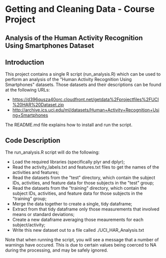 # Getting and Cleaning Data - Course Project

## Analysis of the Human Activity Recognition Using Smartphones Dataset

## Introduction
This project contains a single R script (run_analysis.R) which can be used to perform an analysis of the "Human Activity Recognition Using Smartphones" datasets.  Those datasets and their descriptions can be found at the following URLs:
* https://d396qusza40orc.cloudfront.net/getdata%2Fprojectfiles%2FUCI%20HAR%20Dataset.zip
* http://archive.ics.uci.edu/ml/datasets/Human+Activity+Recognition+Using+Smartphones

The README.md file explains how to install and run the script.

## Code Description
The run_analysis.R script will do the following:
* Load the required libraries (specifically plyr and dplyr);
* Read the activity_labels.txt and features.txt files to get the names of the activities and features;
* Read the datasets from the "test" directory, which contain the subject IDs, activities, and feature data for those subjects in the "test" group;
* Read the datasets from the "training" directory, which contain the subject IDs, activities, and feature data for those subjects in the "training" group;
* Merge the data together to create a single, tidy dataframe;
* Extract from that tidy dataframe only those measurements that involved means or standard deviations;
* Create a new dataframe averaging those meaurements for each subject/activity;
* Write this new dataset out to a file called ./UCI\_HAR\_Analysis.txt

Note that when running the script, you will see a message that a number of warnings have occured.  This is due to certain values being coerced to NA during the processing, and may be safely ignored.
